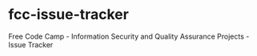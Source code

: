 # fcc-issue-tracker
Free Code Camp - Information Security and Quality Assurance Projects - Issue Tracker
